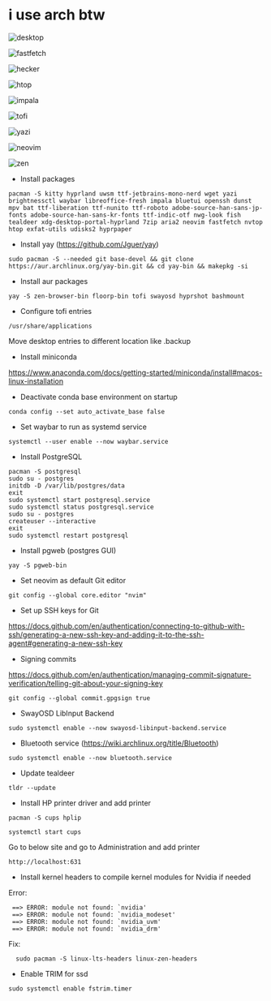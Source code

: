 # i use arch btw

![desktop](https://github.com/blacklytning/hyprdots/blob/master/screenshots/ss_desktop.jpeg)

![fastfetch](https://github.com/blacklytning/hyprdots/blob/master/screenshots/ss_fastfetch.jpeg)

![hecker](https://github.com/blacklytning/hyprdots/blob/master/screenshots/ss_hecker.jpeg)

![htop](https://github.com/blacklytning/hyprdots/blob/master/screenshots/ss_htop.jpeg)

![impala](https://github.com/blacklytning/hyprdots/blob/master/screenshots/ss_impala.jpeg)

![tofi](https://github.com/blacklytning/hyprdots/blob/master/screenshots/ss_tofi.jpeg)

![yazi](https://github.com/blacklytning/hyprdots/blob/master/screenshots/ss_yazi.jpeg)

![neovim](https://github.com/blacklytning/hyprdots/blob/master/screenshots/ss_neovim.jpeg)

![zen](https://github.com/blacklytning/hyprdots/blob/master/screenshots/ss_zen.jpeg)

- Install packages
```
pacman -S kitty hyprland uwsm ttf-jetbrains-mono-nerd wget yazi brightnessctl waybar libreoffice-fresh impala bluetui openssh dunst mpv bat ttf-liberation ttf-nunito ttf-roboto adobe-source-han-sans-jp-fonts adobe-source-han-sans-kr-fonts ttf-indic-otf nwg-look fish tealdeer xdg-desktop-portal-hyprland 7zip aria2 neovim fastfetch nvtop htop exfat-utils udisks2 hyprpaper
```

- Install yay (https://github.com/Jguer/yay)
```
sudo pacman -S --needed git base-devel && git clone https://aur.archlinux.org/yay-bin.git && cd yay-bin && makepkg -si
```
- Install aur packages
```
yay -S zen-browser-bin floorp-bin tofi swayosd hyprshot bashmount
```
- Configure tofi entries
```
/usr/share/applications
```
Move desktop entries to different location like .backup

- Install miniconda

https://www.anaconda.com/docs/getting-started/miniconda/install#macos-linux-installation

- Deactivate conda base environment on startup
```
conda config --set auto_activate_base false
```
- Set waybar to run as systemd service
```
systemctl --user enable --now waybar.service
```
- Install PostgreSQL
```
pacman -S postgresql
sudo su - postgres
initdb -D /var/lib/postgres/data
exit
sudo systemctl start postgresql.service
sudo systemctl status postgresql.service
sudo su - postgres
createuser --interactive
exit
sudo systemctl restart postgresql
```

- Install pgweb (postgres GUI)
```
yay -S pgweb-bin
```
- Set neovim as default Git editor
```
git config --global core.editor "nvim"
```
- Set up SSH keys for Git

https://docs.github.com/en/authentication/connecting-to-github-with-ssh/generating-a-new-ssh-key-and-adding-it-to-the-ssh-agent#generating-a-new-ssh-key

- Signing commits 

https://docs.github.com/en/authentication/managing-commit-signature-verification/telling-git-about-your-signing-key

```
git config --global commit.gpgsign true
```
- SwayOSD LibInput Backend
```
sudo systemctl enable --now swayosd-libinput-backend.service
```
- Bluetooth service (https://wiki.archlinux.org/title/Bluetooth)
```
sudo systemctl enable --now bluetooth.service
```
- Update tealdeer 
```
tldr --update
```
- Install HP printer driver and add printer

```
pacman -S cups hplip
```
```
systemctl start cups
```
Go to below site and go to Administration and add printer
```
http://localhost:631
```
- Install kernel headers to compile kernel modules for Nvidia if needed

Error:
```
 ==> ERROR: module not found: `nvidia'
 ==> ERROR: module not found: `nvidia_modeset'
 ==> ERROR: module not found: `nvidia_uvm'
 ==> ERROR: module not found: `nvidia_drm'

```
Fix:
```
  sudo pacman -S linux-lts-headers linux-zen-headers
```
- Enable TRIM for ssd
```
sudo systemctl enable fstrim.timer
```
